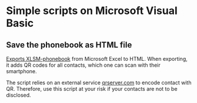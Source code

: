 # Simple scripts on Microsoft Visual Basic

## Save the phonebook as HTML file

[Exports XLSM-phonebook](./phonebook.vbs) from Microsoft Excel to HTML.
When exporting, it adds QR codes for all contacts, which one can scan with their smartphone.

The script relies on an external service [qrserver.com](https://api.qrserver.com) to encode contact with QR.
Therefore, use this script at your risk if your contacts are not to be disclosed.
